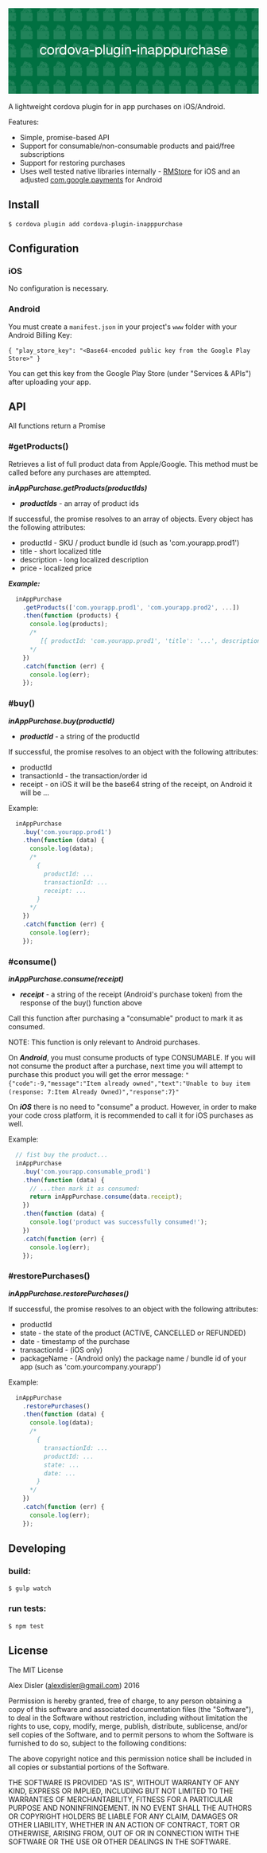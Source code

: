 <img src="cover.png"/>

A lightweight cordova plugin for in app purchases on iOS/Android.

Features:

- Simple, promise-based API
- Support for consumable/non-consumable products and paid/free subscriptions
- Support for restoring purchases
- Uses well tested native libraries internally - [RMStore](https://github.com/robotmedia/RMStore) for iOS and an adjusted  [com.google.payments](https://github.com/MobileChromeApps/cordova-plugin-google-payments/tree/master/src/android) for Android

## Install

    $ cordova plugin add cordova-plugin-inapppurchase

## Configuration

### iOS

No configuration is necessary.

### Android

You must create a ```manifest.json``` in your project's ```www``` folder with your Android Billing Key:

    { "play_store_key": "<Base64-encoded public key from the Google Play Store>" }

You can get this key from the Google Play Store (under "Services & APIs") after uploading your app.

## API

All functions return a Promise

### #getProducts()

Retrieves a list of full product data from Apple/Google. This method must be called before any purchases are attempted.

***inAppPurchase.getProducts(productIds)***

- ___productIds___ - an array of product ids

If successful, the promise resolves to an array of objects. Every object has the following attributes:

- productId - SKU / product bundle id (such as 'com.yourapp.prod1')
- title - short localized title
- description - long localized description
- price - localized price

___Example:___

```js
  inAppPurchase
    .getProducts(['com.yourapp.prod1', 'com.yourapp.prod2', ...])
    .then(function (products) {
      console.log(products);
      /*
         [{ productId: 'com.yourapp.prod1', 'title': '...', description: '...', price: '...' }, ...]
      */
    })
    .catch(function (err) {
      console.log(err);
    });
```

### #buy()

***inAppPurchase.buy(productId)***

- ___productId___ - a string of the productId

If successful, the promise resolves to an object with the following attributes:

- productId
- transactionId - the transaction/order id
- receipt - on iOS it will be the base64 string of the receipt, on Android it will be ...

Example:

```js
  inAppPurchase
    .buy('com.yourapp.prod1')
    .then(function (data) {
      console.log(data);
      /*
        {
          productId: ...
          transactionId: ...
          receipt: ...
        }
      */
    })
    .catch(function (err) {
      console.log(err);
    });
```

### #consume()

***inAppPurchase.consume(receipt)***

- ___receipt___ - a string of the receipt (Android's purchase token) from the response of the buy() function above

Call this function after purchasing a "consumable" product to mark it as consumed.

NOTE: This function is only relevant to Android purchases.

On ***Android***, you must consume products of type CONSUMABLE. If you will not consume the product after a purchase, next time you will attempt to purchase this product you will get the error message:
```"{"code":-9,"message":"Item already owned","text":"Unable to buy item (response: 7:Item Already Owned)","response":7}"```

On ***iOS*** there is no need to "consume" a product. However, in order to make your code cross platform, it is recommended to call it for iOS purchases as well.

Example:

```js
  // fist buy the product...
  inAppPurchase
    .buy('com.yourapp.consumable_prod1')
    .then(function (data) {
      // ...then mark it as consumed:
      return inAppPurchase.consume(data.receipt);
    })
    .then(function (data) {
      console.log('product was successfully consumed!');
    })
    .catch(function (err) {
      console.log(err);
    });
```

### #restorePurchases()

***inAppPurchase.restorePurchases()***

If successful, the promise resolves to an object with the following attributes:

- productId
- state - the state of the product (ACTIVE, CANCELLED or REFUNDED)
- date - timestamp of the purchase
- transactionId - (iOS only)
- packageName - (Android only) the package name / bundle id of your app (such as 'com.yourcompany.yourapp')

Example:

```js
  inAppPurchase
    .restorePurchases()
    .then(function (data) {
      console.log(data);
      /*
        {
          transactionId: ...
          productId: ...
          state: ...
          date: ...
        }
      */
    })
    .catch(function (err) {
      console.log(err);
    });
```

## Developing

### build:

    $ gulp watch

### run tests:

    $ npm test

## License

The MIT License

Alex Disler (alexdisler@gmail.com) 2016

Permission is hereby granted, free of charge, to any person obtaining a copy of this software and associated documentation files (the "Software"), to deal in the Software without restriction, including without limitation the rights to use, copy, modify, merge, publish, distribute, sublicense, and/or sell copies of the Software, and to permit persons to whom the Software is furnished to do so, subject to the following conditions:

The above copyright notice and this permission notice shall be included in all copies or substantial portions of the Software.

THE SOFTWARE IS PROVIDED "AS IS", WITHOUT WARRANTY OF ANY KIND, EXPRESS OR IMPLIED, INCLUDING BUT NOT LIMITED TO THE WARRANTIES OF MERCHANTABILITY, FITNESS FOR A PARTICULAR PURPOSE AND NONINFRINGEMENT. IN NO EVENT SHALL THE AUTHORS OR COPYRIGHT HOLDERS BE LIABLE FOR ANY CLAIM, DAMAGES OR OTHER LIABILITY, WHETHER IN AN ACTION OF CONTRACT, TORT OR OTHERWISE, ARISING FROM, OUT OF OR IN CONNECTION WITH THE SOFTWARE OR THE USE OR OTHER DEALINGS IN THE SOFTWARE.

